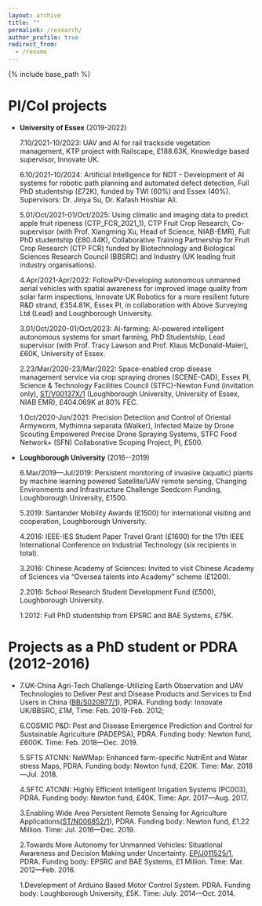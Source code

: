 ```yaml
---
layout: archive
title: ""
permalink: /research/
author_profile: true
redirect_from:
  - /resume
---
```


{% include base_path %}


PI/CoI projects
======
* **University of Essex** (2019-2022)

   7.10/2021-10/2023: UAV and AI for rail trackside vegetation management, KTP project with Railscape, £188.63K, Knowledge based supervisor, Innovate UK.
  
   6.10/2021-10/2024: Artificial Intelligence for NDT - Development of AI systems for robotic path planning and automated defect detection, Full PhD studentship (£72K), funded by TWI (60%) and Essex (40%). Supervisors: Dr. Jinya Su, Dr. Kafash Hoshiar Ali.
  
   5.01/Oct/2021-01/Oct/2025: Using climatic and imaging data to predict apple fruit ripeness (CTP_FCR_2021_1), CTP Fruit Crop Research, Co-supervisor (with Prof. Xiangming Xu, Head of Science, NIAB-EMR), Full PhD studentship (£80.44K), Collaborative Training Partnership for Fruit Crop Research (CTP FCR) funded by Biotechnology and Biological Sciences Research Council (BBSRC) and Industry (UK leading fruit industry organisations). 
  
   4.Apr/2021-Apr/2022: FollowPV-Developing autonomous unmanned aerial vehicles with spatial awareness for improved image quality from solar farm inspections, Innovate UK Robotics for a more resilient future R&D strand, £354.81K, Essex PI, in collaboration with Above Surveying Ltd (Lead) and Loughborough University. 
  
   3.01/Oct/2020-01/Oct/2023: AI-farming: AI-powered intelligent autonomous systems for smart farming, PhD Studentship, Lead supervisor (with Prof. Tracy Lawson and Prof. Klaus McDonald-Maier), £60K, University of Essex. 
  
   2.23/Mar/2020-23/Mar/2022: Space-enabled crop disease management service via crop spraying drones (SCENE-CAD), Essex PI, Science & Technology Facilities Council (STFC)-Newton Fund (invitation only), [ST/V00137X/1](https://gtr.ukri.org/projects?ref=ST%2FV00137X%2F1) (Loughborough University, University of Essex, NIAB EMR), £404.069K at 80% FEC. 
  
   1.Oct/2020-Jun/2021: Precision Detection and Control of Oriental Armyworm, Mythimna separata (Walker), Infected Maize by Drone Scouting Empowered Precise Drone Spraying Systems, STFC Food Network+ (SFN) Collaborative Scoping Project, PI, £500.


* **Loughborough University** (2016--2019)

   6.Mar/2019—Jul/2019: Persistent monitoring of invasive (aquatic) plants by machine learning powered Satellite/UAV remote sensing, Changing Environments and Infrastructure Challenge Seedcorn Funding, Loughborough University, £1500.

   5.2019: Santander Mobility Awards (£1500) for international visiting and cooperation, Loughborough University.

   4.2016: IEEE-IES Student Paper Travel Grant (£1600) for the 17th IEEE International Conference on Industrial Technology (six recipients in total).

   3.2016: Chinese Academy of Sciences: Invited to visit Chinese Academy of Sciences via “Oversea talents into Academy” scheme (£1200).

   2.2016: School Research Student Development Fund (£500), Loughborough University.

   1.2012: Full PhD studentship from EPSRC and BAE Systems, £75K.


Projects as a PhD student or PDRA (2012-2016)   
======
*  
   7.UK-China Agri-Tech Challenge-Utilizing Earth Observation and UAV Technologies to Deliver Pest and Disease Products and Services to End Users in China ([BB/S020977/1](https://gtr.ukri.org/projects?ref=BB%2FS020977%2F1)), PDRA. Funding body: Innovate UK/BBSRC, £1M, Time: Feb. 2019-Feb. 2012;  

   6.COSMIC P&D: Pest and Disease Emergence Prediction and Control for Sustainable Agriculture (PADEPSA), PDRA. Funding body: Newton fund, £600K. Time: Feb. 2018—Dec. 2019.

   5.SFTS ATCNN: NeWMap: Enhanced farm-specific NutriEnt and Water stress Maps, PDRA. Funding body: Newton fund, £20K. Time: Mar. 2018—Jul. 2018.

   4.SFTC ATCNN: Highly Efficient Intelligent Irrigation Systems (PC003), PDRA. Funding body: Newton fund, £40K. Time: Apr. 2017—Aug. 2017.

   3.Enabling Wide Area Persistent Remote Sensing for Agriculture Applications([ST/N006852/1](https://gtr.ukri.org/projects?ref=ST%2FN006852%2F1)), PDRA. Funding body: Newton fund, £1.22 Million. Time: Jul. 2016—Dec. 2019.

   2.Towards More Autonomy for Unmanned Vehicles: Situational Awareness and Decision Making under Uncertainty. [EP/J011525/1](https://gtr.ukri.org/projects?ref=EP%2FJ011525%2F1), PDRA. Funding body: EPSRC and BAE Systems, £1 Million. Time: Mar. 2012—Feb. 2016.

   1.Development of Arduino Based Motor Control System. PDRA. Funding body: Loughborough University, £5K. Time: July. 2014—Oct. 2014.

  
<!---

Publications
======
  <ul>{% for post in site.publications %}
    {% include archive-single-cv.html %}
  {% endfor %}</ul>
  
-->  
